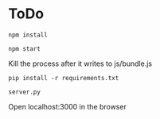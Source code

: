 # ToDo
<code>npm install</code>

<code>npm start</code>

Kill the process after it writes to js/bundle.js

<code>pip install -r requirements.txt</code>

<code>server.py</code>

Open localhost:3000 in the browser
